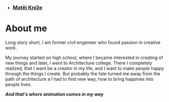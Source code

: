 - ### [Matěj Kníže](https://matej-knize.github.io/english-for-designers/03-content-first/)

# About me

Long story short, I am former civil engeneer who found passion in creative work.

My journey started on high school, where I became interested in creating of new things and later, I went to Architecture college. There I completely realized, that I want be a creator in my life, and I want to make people happy through the things I create. But probably the fate turned me away from the path of architecture a I had to find new way, how to bring happines into people lives.

***And that's where animation comes in my way***
